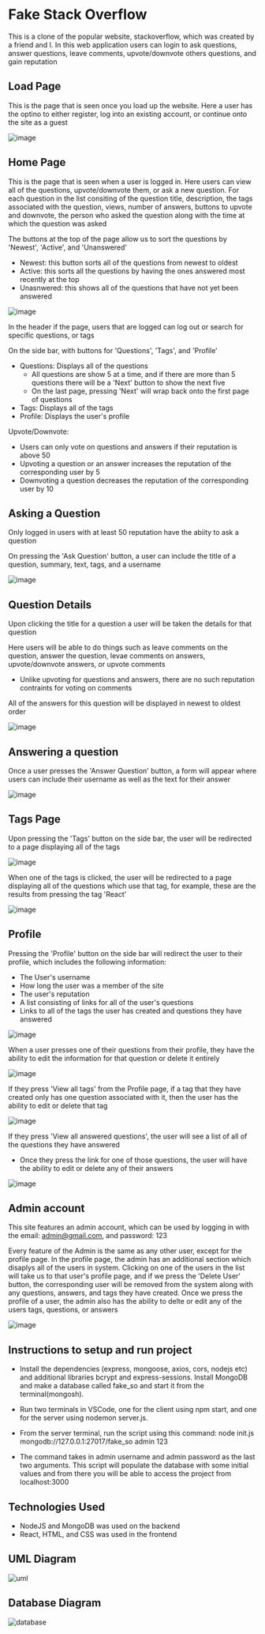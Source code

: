 # Fake Stack Overflow

This is a clone of the popular website, stackoverflow, which was created by a friend and I. In this web application users can login to ask questions, answer questions, leave comments, upvote/downvote others questions, and gain reputation


## Load Page

This is the page that is seen once you load up the website. Here a user has the optino to either register, log into an existing account, or continue onto the site as a guest

![image](https://github.com/Aadith2022/fakestack/assets/113648765/dab95d5d-2282-46b0-8e10-f6bf1a4e2e15)


## Home Page

This is the page that is seen when a user is logged in. Here users can view all of the questions, upvote/downvote them, or ask a new question. For each question in the list consiting of the question title, description, the tags associated with the question, views, number of answers, buttons to upvote and downvote, the person who asked the question along with the time at which the question was asked

The buttons at the top of the page allow us to sort the questions by 'Newest',  'Active', and 'Unanswered'

* Newest: this button sorts all of the questions from newest to oldest
* Active: this sorts all the questions by having the ones answered most recently at the top
* Unasnwered: this shows all of the questions that have not yet been answered

![image](https://github.com/Aadith2022/fakestack/assets/113648765/0cdf10e6-650b-4db8-8745-651130465d1e)

In the header if the page, users that are logged can log out or search for specific questions, or tags

On the side bar, with buttons for 'Questions', 'Tags', and 'Profile'

* Questions: Displays all of the questions
  * All questions are show 5 at a time, and if there are more than 5 questions there will be a 'Next' button to show the next five
  * On the last page, pressing 'Next' will wrap back onto the first page of questions
* Tags: Displays all of the tags
* Profile: Displays the user's profile

Upvote/Downvote:

* Users can only vote on questions and answers if their reputation is above 50
* Upvoting a question or an answer increases the reputation of the corresponding user by 5
* Downvoting a question decreases the reputation of the corresponding user by 10


## Asking a Question

Only logged in users with at least 50 reputation have the abiity to ask a question

On pressing the 'Ask Question' button, a user can include the title of a question, summary, text, tags, and a username

![image](https://github.com/Aadith2022/fakestack/assets/113648765/6bca90c6-35b3-474f-9751-aba3efcf9f72)


## Question Details

Upon clicking the title for a question a user will be taken the details for that question

Here users will be able to do things such as leave comments on the question, answer the question, levae comments on answers, upvote/downvote answers, or upvote comments

* Unlike upvoting for questions and answers, there are no such reputation contraints for voting on comments

All of the answers for this question will be displayed in newest to oldest order

![image](https://github.com/Aadith2022/fakestack/assets/113648765/8bb96fa3-1a27-404b-87d0-79c1f2e77d36)


## Answering a question

Once a user presses the 'Answer Question' button, a form will appear where users can include their username as well as the text for their answer

![image](https://github.com/Aadith2022/fakestack/assets/113648765/74b88cfe-7ca7-410e-887e-3d5483f84eea)


## Tags Page

Upon pressing the 'Tags' button on the side bar, the user will be redirected to a page displaying all of the tags 

![image](https://github.com/Aadith2022/fakestack/assets/113648765/bed3009e-6f65-431c-8421-853010c19841)

When one of the tags is clicked, the user will be redirected to a page displaying all of the questions which use that tag, for example, these are the results from pressing the tag 'React'

![image](https://github.com/Aadith2022/fakestack/assets/113648765/3c59c855-ad10-4414-8f39-8c18660bc996)


## Profile

Pressing the 'Profile' button on the side bar will redirect the user to their profile, which includes the following information:

* The User's username
* How long the user was a member of the site
* The user's reputation
* A list consisting of links for all of the user's questions
* Links to all of the tags the user has created and questions they have answered

![image](https://github.com/Aadith2022/fakestack/assets/113648765/5eb35dcd-5861-44f1-b489-96ad8393e261)

When a user presses one of their questions from their profile, they have the ability to edit the information for that question or delete it entirely

![image](https://github.com/Aadith2022/fakestack/assets/113648765/72810ac9-8d04-4b51-b4a4-9071dd5d78c6)

If they press 'View all tags' from the Profile page, if a tag that they have created only has one question associated with it, then the user has the ability to edit or delete that tag

![image](https://github.com/Aadith2022/fakestack/assets/113648765/17ffbab0-00ed-49f7-a362-512a9eaac4e1)

If they press 'View all answered questions', the user will see a list of all of the questions they have answered
* Once they press the link for one of those questions, the user will have the ability to edit or delete any of their answers

![image](https://github.com/Aadith2022/fakestack/assets/113648765/d68efc54-062b-44ab-85fe-adc2d108011c)


## Admin account

This site features an admin account, which can be used by logging in with the email: admin@gmail.com, and password: 123

Every feature of the Admin is the same as any other user, except for the profile page. In the profile page, the admin has an additional section which disaplys all of the users in system. Clicking on one of the users in the list will take us to that user's profile page, and if we press the 'Delete User' button, the corresponding user will be removed from the system along with any questions, answers, and tags they have created. Once we press the profile of a user, the admin also has the ability to delte or edit any of the users tags, questions, or answers

![image](https://github.com/Aadith2022/fakestack/assets/113648765/3b7291d7-1c6a-4f90-a08c-6df23988cb80)


## Instructions to setup and run project
* Install the dependencies (express, mongoose, axios, cors, nodejs etc) and additional libraries bcrypt and express-sessions. Install MongoDB and make a database called fake_so and start it from the terminal(mongosh). 

* Run two terminals in VSCode, one for the client using npm start, and one for the server using nodemon server.js. 

* From the server terminal, run the script using this command: node init.js mongodb://127.0.0.1:27017/fake_so admin 123

* The command takes in admin username and admin password as the last two arguments. This script will populate the database with some initial values and from there you will be able to access the project from localhost:3000


## Technologies Used

* NodeJS and MongoDB was used on the backend
* React, HTML, and CSS was used in the frontend


## UML Diagram

![uml](https://github.com/Aadith2022/fakestack/assets/113648765/70baf4f8-dff6-49d9-90db-71d9729ef944)


## Database Diagram

![database](https://github.com/Aadith2022/fakestack/assets/113648765/56efdd0d-5b00-41f4-ab7d-aa7482c3b93e)
